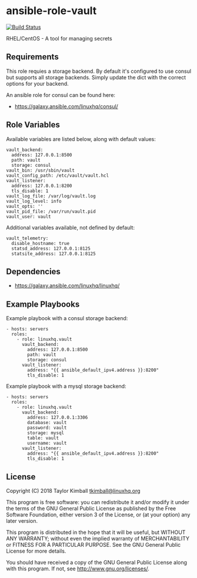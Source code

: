 # ansible-role-vault

[![Build Status](https://travis-ci.org/linuxhq/ansible-role-vault.svg?branch=master)](https://travis-ci.org/linuxhq/ansible-role-vault)

RHEL/CentOS - A tool for managing secrets

## Requirements

This role requies a storage backend.  By default it's configured
to use consul but supports all storage backends.  Simply update
the dict with the correct options for your backend.

An ansible role for consul can be found here:

 * https://galaxy.ansible.com/linuxhq/consul/

## Role Variables

Available variables are listed below, along with default values:

    vault_backend:
      address: 127.0.0.1:8500
      path: vault
      storage: consul
    vault_bin: /usr/sbin/vault
    vault_config_path: /etc/vault/vault.hcl
    vault_listener:
      address: 127.0.0.1:8200
      tls_disable: 1
    vault_log_file: /var/log/vault.log
    vault_log_level: info
    vault_opts: ''
    vault_pid_file: /var/run/vault.pid
    vault_user: vault

Additional variables available, not defined by default:

    vault_telemetry:
      disable_hostname: true
      statsd_address: 127.0.0.1:8125
      statsite_address: 127.0.0.1:8125

## Dependencies

 * https://galaxy.ansible.com/linuxhq/linuxhq/

## Example Playbooks

Example playbook with a consul storage backend:

    - hosts: servers
      roles:
        - role: linuxhq.vault
          vault_backend:
            address: 127.0.0.1:8500
            path: vault
            storage: consul
          vault_listener:
            address: "{{ ansible_default_ipv4.address }}:8200"
            tls_disable: 1

Example playbook with a mysql storage backend:

    - hosts: servers
      roles:
        - role: linuxhq.vault
          vault_backend:
            address: 127.0.0.1:3306
            database: vault
            password: vault
            storage: mysql
            table: vault
            username: vault
          vault_listener:
            address: "{{ ansible_default_ipv4.address }}:8200"
            tls_disable: 1

## License

Copyright (C) 2018 Taylor Kimball <tkimball@linuxhq.org>

This program is free software: you can redistribute it and/or modify
it under the terms of the GNU General Public License as published by
the Free Software Foundation, either version 3 of the License, or
(at your option) any later version.

This program is distributed in the hope that it will be useful,
but WITHOUT ANY WARRANTY; without even the implied warranty of
MERCHANTABILITY or FITNESS FOR A PARTICULAR PURPOSE. See the
GNU General Public License for more details.

You should have received a copy of the GNU General Public License
along with this program. If not, see <http://www.gnu.org/licenses/>. 

